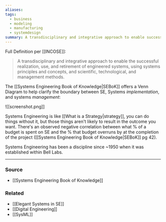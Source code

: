 ```yaml
---
aliases: 
tags:
  - business
  - modeling
  - manufacturing
  - systemdesign
summary: A transdisciplinary and integrative approach to enable successful realization, use, and retirement of systems.
---
```

Full Definition per [[INCOSE]]:

> A transdisciplinary and integrative approach to enable the successful realization, use, and retirement of engineered systems, using systems principles and concepts, and scientific, technological, and management methods.

The [[Systems Engineering Book of Knowledge|SEBoK]] offers a Venn Diagram to help clarify the boundary between SE, Systems *implementation*, and systems *management*:

![[screenshot.png]]

Systems Engineering is like [[What is a Strategy|strategy]], you can do things without it, but those things aren't likely to result in the outcome you want. There's an observed negative correlation between what % of a budget is spent on SE and the % that budget overruns by at the completion of the project ([[Systems Engineering Book of Knowledge|SEBoK]] pg 42).

Systems Engineering has been a discipline since ~1950 when it was established within Bell Labs.

---
### Source
- [[Systems Engineering Book of Knowledge]]

### Related
- [[Elegant Systems in SE]]
- [[Digital Engineering]]
- [[SysML]]